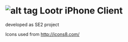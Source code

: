 ![alt tag](http://lootrapp.com/img/screens/MapView.png)
Lootr iPhone Client
===================
developed as SE2 project

Icons used from http://icons8.com/
